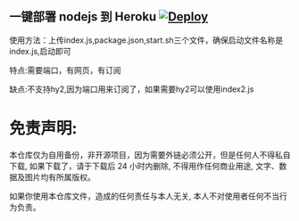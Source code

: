 ## 一键部署 nodejs 到 Heroku  [![Deploy](https://www.herokucdn.com/deploy/button.png)](https://heroku.com/deploy)

使用方法：上传index.js,package.json,start.sh三个文件，确保启动文件名称是index.js,启动即可

特点:需要端口，有网页，有订阅

缺点:不支持hy2,因为端口用来订阅了，如果需要hy2可以使用index2.js

# 免责声明:

本仓库仅为自用备份，非开源项目，因为需要外链必须公开，但是任何人不得私自下载, 如果下载了，请于下载后 24 小时内删除, 不得用作任何商业用途, 文字、数据及图片均有所属版权。 

如果你使用本仓库文件，造成的任何责任与本人无关, 本人不对使用者任何不当行为负责。
